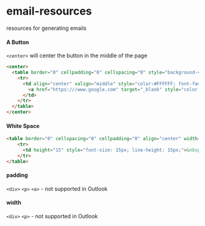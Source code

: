 # email-resources
resources for generating emails


#### A Button
`<center>` will center the button in the middle of the page
```html
<center>
  <table border="0" cellpadding="0" cellspacing="0" style="background-color:blue; border:1px solid blue; border-radius:3px;">
    <tr>
      <td align="center" valign="middle" style="color:#FFFFFF; font-family:Helvetica, Arial, sans-serif; font-size:16px; font-weight:bold; line-height:100%; padding-top:10px; padding-right:20px; padding-bottom:10px; padding-left:20px;">
        <a href="https:///www.google.com" target="_blank" style="color:#FFFFFF; text-decoration:none;">Button!!</a>
      </td>
    </tr>
  </table>
</center>
```

#### White Space

```html
<table border="0" cellspacing="0" cellpadding="0" align="center" width="100%">
    <tr>
      <td height="15" style="font-size: 15px; line-height: 15px;">&nbsp;</td>
    </tr>
</table>
```

#### padding 

`<div>` `<p>` `<a>` - not supported in Outlook

#### width

`<div>` `<p>`  - not supported in Outlook
